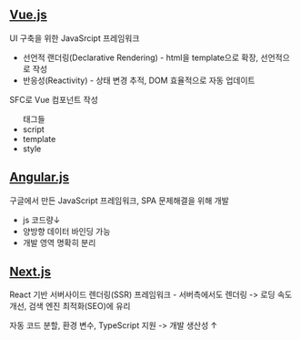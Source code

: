 <h2><a href="https://ko.vuejs.org/guide/introduction.html">Vue.js</a></h2>
<p>UI 구축을 위한 JavaSrcipt 프레임워크</p>
<ul>
  <li>선언적 랜더링(Declarative Rendering) - html을 template으로 확장, 선언적으로 작성</li>
  <li>반응성(Reactivity) - 상태 변경 추적, DOM 효율적으로 자동 업데이트</li>
</ul>
<p>SFC로 Vue 컴포넌트 작성</p>
<ul>
  <label>태그들
  <li>script</li>
  <li>template</li>
  <li>style</li>
</ul>

<h2><a href="https://angularjs.org/">Angular.js</a></h2>
<p>구글에서 만든 JavaScript 프레임워크, SPA 문제해결을 위해 개발</p>
  <ul>
    <li>js 코드량↓</li>
    <li>양방향 데이터 바인딩 가능</li>
    <li>개발 영역 명확히 분리</li>
  </ul>

<h2><a href="https://nextjs.org/">Next.js</a></h2>
<p>React 기반 서버사이드 렌더링(SSR) 프레임워크 - 서버측에서도 렌더링 -> 로딩 속도 개선, 검색 엔진 최적화(SEO)에 유리</p>
<p>자동 코드 분할, 환경 변수, TypeScript 지원 -> 개발 생산성 ↑</p>

